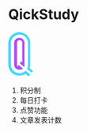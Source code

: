 # QickStudy
<span style="display:block;width:50px;"><img src='img/logo.svg'></span>
1. 积分制
2. 每日打卡
3. 点赞功能
4. 文章发表计数
